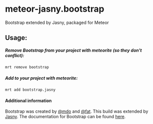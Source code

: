 meteor-jasny.bootstrap
======================

Bootstrap extended by Jasny, packaged for Meteor

Usage:
------

##### Remove Bootstrap from your project with meteorite (so they don't conflict):
	mrt remove bootstrap

##### Add to your project with meteorite:
	mrt add bootstrap.jasny

#### Additional information
Bootstrap was created by [@mdo](http://twitter.com/mdo) and [@fat](http://twitter.com/fat). This build was extended by [Jasny](http://www.jasny.net/). The documentation for Bootstrap can be found [here](http://jasny.github.com/bootstrap/index.html).